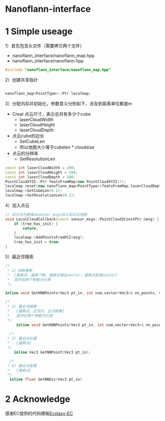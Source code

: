 # Nanoflann-interface

# 1 Simple useage

1）首先包含头文件（需要拷贝两个文件）

* nanoflann_interface/nanoflann_map.hpp
* nanoflann_interface/nanoflann.hpp

```c++
#include "nanoflann_interface/nanoflann_map.hpp"
```

2）创建共享指针

```c++

nanoflann_map<PointType>::Ptr localmap;
```

3）分配内存并初始化，参数意义分别如下，涉及到距离单位都是m

* Creat 点云尺寸，表示总共有多少个cube
  * laserCloudWidth
  * laserCloudHeight
  * laserCloudDepth
* 点云cube的边长
  * SetCubeLen
  * 所以地图大小等于cubelen * cloudsize
* 点云的分辨率
  * SetResolutionLen

```cpp
const int laserCloudWidth = 200;
const int laserCloudHeight = 200;
const int laserCloudDepth = 200;
PointCloudXYZI::Ptr featsFromMap(new PointCloudXYZI());
localmap.reset(new nanoflann_map<PointType>(featsFromMap,laserCloudDepth,laserCloudWidth,laserCloudHeight));
localmap->SetCubeLen(0.1);
localmap->SetResolutionLen(0.1);
```

4）加入点云

```cpp
// 该方法为直接从sensor_msgs加入到点云地图
void LocalCloudCallback(const sensor_msgs::PointCloud2ConstPtr &msg) {
    if (tree_has_init) {
        return;
    }
    localmap->AddPointsFromPC2(msg);
    tree_has_init = true;
}
```

5）最近邻搜索

```cpp
/*
 * 1) KNN搜索
 *	[搜索点，搜索个数，搜索点输出vector，搜索点距离vector] 
 *	其中后两个参数为引用
 */

inline void GetKNNPoints(Vec3 pt_in, int num,vector<Vec3>& nn_points, vector<float>& nn_dis)

/*
 * 2) 最近邻搜索
 *	 [搜索点，近邻点，近邻距离] 
 *	 其中后两个参数为引用
 */    
     inline void GetKNNPoints(Vec3 pt_in, int num,vector<Vec3>& nn_points, vector<float>& nn_dis)
    
  /*
 * 3) 最近点位置
 *	 [搜索点] 
 */ 
    inline Vec3 GetNNPoint(Vec3 pt_in);

  /*
 * 4) 最近点距离
 *	 [搜索点] 
 */ 
  inline float GetNNDis(Vec3 pt_in)
```

# 2 Acknowledge

感谢EC提供的代码模板[Ecstasy-EC](https://github.com/Ecstasy-EC)